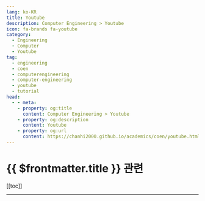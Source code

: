 ```yaml
---
lang: ko-KR
title: Youtube
description: Computer Engineering > Youtube
icon: fa-brands fa-youtube
category:
  - Engineering
  - Computer
  - Youtube
tag:
  - engineering
  - coen
  - computerengineering
  - computer-engineering
  - youtube
  - tutorial
head:
  - - meta:
    - property: og:title
      content: Computer Engineering > Youtube
    - property: og:description
      content: Youtube
    - property: og:url
      content: https://chanhi2000.github.io/academics/coen/youtube.html
---
```


# {{ $frontmatter.title }} 관련

[[toc]]

---

<MyYouTubeItems jsonName="yu-CTLKU" /><!-- CTL KU -->
<MyYouTubeItems jsonName="yu-UCFCRCV" /><!-- UCF CRCV -->
<MyYouTubeItems jsonName="yu-yonsei_graduate_school_sw_eng" /><!-- 연세공학대학원 컴소공학 프로젝트 -->
<MyYouTubeItems jsonName="yu-SpanningTree" /><!-- Spanning Tree -->
<MyYouTubeItems jsonName="yu-dev_ression" /><!-- Devression -->
<MyYouTubeItems jsonName="yu-jonowilliams26" /><!-- Jono Williams -->
<MyYouTubeItems jsonName="yu-bluedot0812" /><!-- BLUEDOT -->
<MyYouTubeItems jsonName="yu-NeetCodeIO" /><!-- NeetCodeIO -->
<MyYouTubeItems jsonName="yu-ColorScale" /><!-- ColorScale -->
<MyYouTubeItems jsonName="yu-Computerphile" /><!-- Computerphile -->
<MyYouTubeItems jsonName="yu-snowcrash-" /><!-- snowcra5h -->
<MyYouTubeItems jsonName="yu-tobevasoftware" /><!-- Tobeva Software -->
<MyYouTubeItems jsonName="yu-ChimiChanga1337" /><!-- ChimiChanga -->

<TagLinks />
